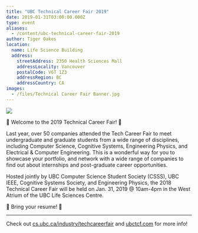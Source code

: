 ```yaml
---
title: "UBC Technical Career Fair 2019"
date: 2019-01-31T03:00:00.000Z
type: event
aliases:
  - /content/ubc-technical-career-fair-2019
author: Tiger Oakes
location:
  name: Life Science Building
  address:
    streetAddress: 2350 Health Sciences Mall
    addressLocality: Vancouver
    postalCode: V6T 1Z3
    addressRegion: BC
    addressCountry: CA
images:
  - /files/Technical Career Fair Banner.jpg
---
```


![](/files/Technical%20Career%20Fair%20Banner.jpg)

🎉 Welcome to the 2019 Technical Career Fair! 🎉

Last year, over 50 companies attended the Tech Career Fair to meet undergraduate and graduate students from a wide range of disciplines, including Computer Science, Cognitive Systems, Engineering Physics, and Electrical & Computer Engineering. This is a wonderful way for you to showcase your portfolio, and network with a wide range of companies to find out about internships and post-graduate career opportunities.

Hosted jointly by UBC Computer Science Student Society (CSSS), UBC IEEE, Cognitive Systems Society, and Engineering Physics, the 2018 Technical Career Fair will be held on Jan. 31, 2019 @ 10am-4pm in the West Atrium of the UBC Life Sciences Centre.

📩 Bring your resume! 📩

---

Check out [cs.ubc.ca/industry/techcareerfair](https://www.cs.ubc.ca/industry/techcareerfair) and [ubctcf.com](https://ubctcf.com/) for more info!
